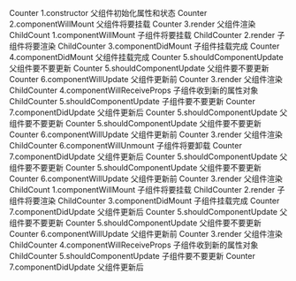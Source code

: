 Counter 1.constructor 父组件初始化属性和状态
Counter 2.componentWillMount 父组件将要挂载
Counter 3.render 父组件渲染
    ChildCount 1.componentWillMount 子组件将要挂载
    ChildCounter 2.render 子组件将要渲染
    ChildCounter 3.componentDidMount 子组件挂载完成
Counter 4.componentDidMount 父组件挂载完成
Counter 5.shouldComponentUpdate 父组件要不要更新
Counter 5.shouldComponentUpdate 父组件要不要更新
Counter 6.componentWillUpdate 父组件更新前
Counter 3.render 父组件渲染
    ChildCounter 4.componentWillReceiveProps 子组件收到新的属性对象
    ChildCounter 5.shouldComponentUpdate 子组件要不要更新
Counter 7.componentDidUpdate 父组件更新后
Counter 5.shouldComponentUpdate 父组件要不要更新
Counter 5.shouldComponentUpdate 父组件要不要更新
Counter 6.componentWillUpdate 父组件更新前
Counter 3.render 父组件渲染
    ChildCounter 6.componentWillUnmount 子组件将要卸载
Counter 7.componentDidUpdate 父组件更新后
Counter 5.shouldComponentUpdate 父组件要不要更新
Counter 5.shouldComponentUpdate 父组件要不要更新
Counter 6.componentWillUpdate 父组件更新前
Counter 3.render 父组件渲染
    ChildCount 1.componentWillMount 子组件将要挂载
    ChildCounter 2.render 子组件将要渲染
    ChildCounter 3.componentDidMount 子组件挂载完成
Counter 7.componentDidUpdate 父组件更新后
Counter 5.shouldComponentUpdate 父组件要不要更新
Counter 5.shouldComponentUpdate 父组件要不要更新
Counter 6.componentWillUpdate 父组件更新前
Counter 3.render 父组件渲染
    ChildCounter 4.componentWillReceiveProps 子组件收到新的属性对象
    ChildCounter 5.shouldComponentUpdate 子组件要不要更新
Counter 7.componentDidUpdate 父组件更新后